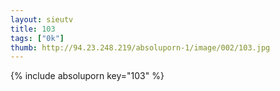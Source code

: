 ```yaml
--- 
layout: sieutv
title: 103
tags: ["0k"]
thumb: http://94.23.248.219/absoluporn-1/image/002/103.jpg
---
```

{% include absoluporn key="103" %} 
